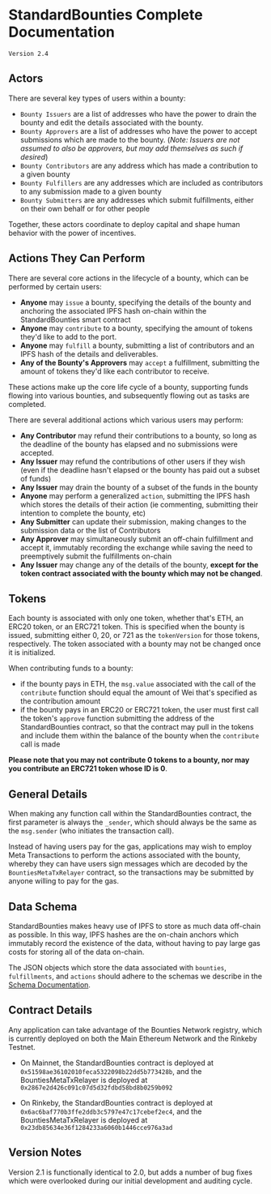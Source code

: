 # StandardBounties Complete Documentation

`Version 2.4`

## Actors
There are several key types of users within a bounty:
- `Bounty Issuers` are a list of addresses who have the power to drain the bounty and edit the details associated with the bounty.
- `Bounty Approvers` are a list of addresses who have the power to accept submissions which are made to the bounty. (*Note: Issuers are not assumed to also be approvers, but may add themselves as such if desired*)
- `Bounty Contributors` are any address which has made a contribution to a given bounty
- `Bounty Fulfillers` are any addresses which are included as contributors to any submission made to a given bounty
- `Bounty Submitters` are any addresses which submit fulfillments, either on their own behalf or for other people

Together, these actors coordinate to deploy capital and shape human behavior with the power of incentives.

## Actions They Can Perform
There are several core actions in the lifecycle of a bounty, which can be performed by certain users:
- **Anyone** may `issue` a bounty, specifying the details of the bounty and anchoring the associated IPFS hash on-chain within the StandardBounties smart contract
- **Anyone** may `contribute` to a bounty, specifying the amount of tokens they'd like to add to the port.
- **Anyone** may `fulfill` a bounty, submitting a list of contributors and an IPFS hash of the details and deliverables.
- **Any of the Bounty's Approvers** may `accept` a fulfillment, submitting the amount of tokens they'd like each contributor to receive.

These actions make up the core life cycle of a bounty, supporting funds flowing into various bounties, and subsequently flowing out as tasks are completed.

There are several additional actions which various users may perform:
- **Any Contributor** may refund their contributions to a bounty, so long as the deadline of the bounty has elapsed and no submissions were accepted.
- **Any Issuer** may refund the contributions of other users if they wish (even if the deadline hasn't elapsed or the bounty has paid out a subset of funds)
- **Any Issuer** may drain the bounty of a subset of the funds in the bounty
- **Anyone** may perform a generalized `action`, submitting the IPFS hash which stores the details of their action (ie commenting, submitting their intention to complete the bounty, etc)
- **Any Submitter** can update their submission, making changes to the submission data or the list of Contributors
- **Any Approver** may simultaneously submit an off-chain fulfillment and accept it, immutably recording the exchange while saving the need to preemptively submit the fulfillments on-chain
- **Any Issuer** may change any of the details of the bounty, **except for the token contract associated with the bounty which may not be changed**.

## Tokens
Each bounty is associated with only one token, whether that's ETH, an ERC20 token, or an ERC721 token. This is specified when the bounty is issued, submitting either 0, 20, or 721 as the `tokenVersion` for those tokens, respectively. The token associated with a bounty may not be changed once it is initialized.

When contributing funds to a bounty:
- if the bounty pays in ETH, the `msg.value` associated with the call of the `contribute` function should equal the amount of Wei that's specified as the contribution amount
- if the bounty pays in an ERC20 or ERC721 token, the user must first call the token's `approve` function submitting the address of the StandardBounties contract, so that the contract may pull in the tokens and include them within the balance of the bounty when the `contribute` call is made

**Please note that you may not contribute 0 tokens to a bounty, nor may you contribute an ERC721 token whose ID is 0**.

## General Details

When making any function call within the StandardBounties contract, the first parameter is always the `_sender`, which should always be the same as the `msg.sender` (who initiates the transaction call).

Instead of having users pay for the gas, applications may wish to employ Meta Transactions to perform the actions associated with the bounty, whereby they can have users sign messages which are decoded by the `BountiesMetaTxRelayer` contract, so the transactions may be submitted by anyone willing to pay for the gas.

## Data Schema

StandardBounties makes heavy use of IPFS to store as much data off-chain as possible. In this way, IPFS hashes are the on-chain anchors which immutably record the existence of the data, without having to pay large gas costs for storing all of the data on-chain.

The JSON objects which store the data associated with  `bounties`, `fulfillments`, and `actions` should adhere to the schemas we describe in the [Schema Documentation](./standardSchemas.md).

## Contract Details

Any application can take advantage of the Bounties Network registry, which is currently deployed on both the Main Ethereum Network and the Rinkeby Testnet.

- On Mainnet, the StandardBounties contract is deployed at `0x51598ae36102010feca5322098b22dd5b773428b`, and the BountiesMetaTxRelayer is deployed at `0x2867e2d426c091c07d5d32fdbd58bd8b0259b092`

- On Rinkeby, the StandardBounties contract is deployed at `0x6ac6baf770b3ffe2ddb3c5797e47c17cebef2ec4`, and the BountiesMetaTxRelayer is deployed at `0x23db85634e36f1284233a6060b1446cce976a3ad`

## Version Notes

Version 2.1 is functionally identical to 2.0, but adds a number of bug fixes which were overlooked during our initial development and auditing cycle.
